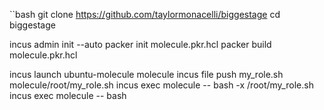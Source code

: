 

``bash
git clone https://github.com/taylormonacelli/biggestage
cd biggestage

incus admin init --auto
packer init molecule.pkr.hcl
packer build molecule.pkr.hcl

incus launch ubuntu-molecule molecule
incus file push my_role.sh molecule/root/my_role.sh
incus exec molecule -- bash -x /root/my_role.sh
incus exec molecule -- bash
```